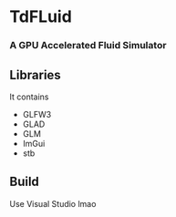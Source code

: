 # TdFLuid
### A GPU Accelerated Fluid Simulator

## Libraries
It contains
- GLFW3
- GLAD
- GLM
- ImGui
- stb

## Build
Use Visual Studio lmao

